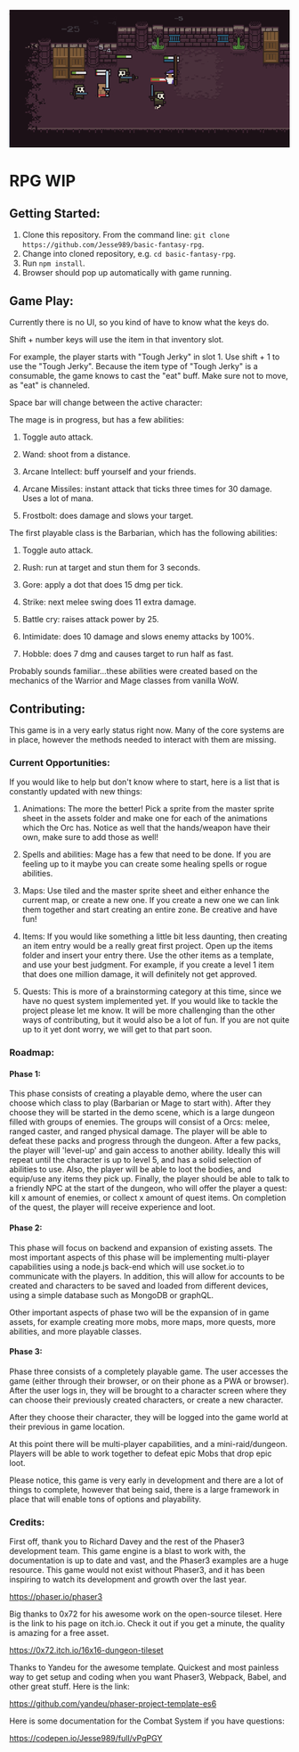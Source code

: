 ![Quick Screenshot](./src/assets/screenshot.png?raw=true "Quick Screenshot")

# RPG WIP
## Getting Started:
1. Clone this repository. From the command line: `git clone https://github.com/Jesse989/basic-fantasy-rpg`.
2. Change into cloned repository, e.g. `cd basic-fantasy-rpg`.
3. Run `npm install`.
4. Browser should pop up automatically with game running.

## Game Play:
Currently there is no UI, so you kind of have to know what the keys do.

Shift + number keys will use the item in that inventory slot.

For example, the player starts with "Tough Jerky" in slot 1. Use shift + 1 to use the "Tough Jerky". Because the item type of "Tough Jerky" is a consumable, the game knows to cast the "eat" buff. Make sure not to move, as "eat" is channeled.

Space bar will change between the active character:

The mage is in progress, but has a few abilities:

1. Toggle auto attack.

2. Wand: shoot from a distance.

3. Arcane Intellect:  buff yourself and your friends.

4. Arcane Missiles: instant attack that ticks three times for 30 damage. Uses a lot of mana.

9. Frostbolt: does damage and slows your target.

The first playable class is the Barbarian, which has the following abilities:

1. Toggle auto attack.

2. Rush: run at target and stun them for 3 seconds.

3. Gore: apply a dot that does 15 dmg per tick.

4. Strike: next melee swing does 11 extra damage.

5. Battle cry: raises attack power by 25.

6. Intimidate: does 10 damage and slows enemy attacks by 100%.

7. Hobble: does 7 dmg and causes target to run half as fast.

Probably sounds familiar...these abilities were created based on the mechanics of the Warrior and Mage classes from vanilla WoW.

## Contributing:

This game is in a very early status right now. Many of the core systems are in place, however the methods needed to interact with them are missing.

### Current Opportunities:

If you would like to help but don't know where to start, here is a list that is
constantly updated with new things:

1. Animations: The more the better! Pick a sprite from the master sprite sheet in the assets folder and make one for each of the animations which the Orc has. Notice as well that the hands/weapon have their own, make sure to add those as well!

2. Spells and abilities: Mage has a few that need to be done. If you are feeling up to it maybe you can create some healing spells or rogue abilities.

3. Maps: Use tiled and the master sprite sheet and either enhance the current map, or create a new one. If you create a new one we can link them together and start creating an entire zone. Be creative and have fun!

4. Items: If you would like something a little bit less daunting, then creating an item entry would be a really great first project. Open up the items folder and insert your entry there. Use the other items as a template, and use your best judgment. For example, if you create a level 1 item that does one million damage, it will definitely not get approved.

5. Quests: This is more of a brainstorming category at this time, since we have no quest system implemented yet. If you would like to tackle the project please let me know. It will be more challenging than the other ways of contributing, but it would also be a lot of fun. If you are not quite up to it yet dont worry, we will get to that part soon.

### Roadmap:

#### Phase 1:

This phase consists of creating a playable demo, where the user can choose which class to play (Barbarian or Mage to start with). After they choose they will be started in the demo scene, which is a large dungeon filled with groups of enemies. The groups will consist of a Orcs: melee, ranged caster, and ranged physical damage. The player will be able to defeat these packs and progress through the dungeon. After a few packs, the player will 'level-up' and gain access to another ability. Ideally this will repeat until the character is up to level 5, and has a solid selection of abilities to use.
Also, the player will be able to loot the bodies, and equip/use any items they pick up.
Finally, the player should be able to talk to a friendly NPC at the start of the dungeon, who will offer the player a quest: kill x amount of enemies, or collect x amount of quest items. On completion of the quest, the player will receive experience and loot.

#### Phase 2:

This phase will focus on backend and expansion of existing assets.
The most important aspects of this phase will be implementing multi-player capabilities using a node.js back-end which will use socket.io to communicate with the players. In addition, this will allow for accounts to be created and characters to be saved and loaded from different devices, using a simple database such as MongoDB or graphQL.

Other important aspects of phase two will be the expansion of in game assets, for example creating more mobs, more maps, more quests, more abilities, and more playable classes.

#### Phase 3:

Phase three consists of a completely playable game. The user accesses the game (either through their browser, or on their phone as a PWA or browser). After the user logs in, they will be brought to a character screen where they can choose their previously created characters, or create a new character.

After they choose their character, they will be logged into the game world at their previous in game location.

At this point there will be multi-player capabilities, and a mini-raid/dungeon.
Players will be able to work together to defeat epic Mobs that drop epic loot.


Please notice, this game is very early in development and there are a lot of things to complete, however that being said, there is a large framework in place that will enable tons of options and playability.

### Credits:

First off, thank you to Richard Davey and the rest of the Phaser3
development team. This game engine is a blast to work with, the
documentation is up to date and vast, and the Phaser3 examples are
a huge resource. This game would not exist without Phaser3, and it
has been inspiring to watch its development and growth over the last
year.

https://phaser.io/phaser3

Big thanks to 0x72 for his awesome work on the open-source tileset. Here is the link to his page on itch.io. Check it out if you get a minute, the quality is amazing for a free asset.

https://0x72.itch.io/16x16-dungeon-tileset

Thanks to Yandeu for the awesome template. Quickest and most painless way to get setup and coding when you want Phaser3, Webpack, Babel, and other great stuff. Here is the link:

https://github.com/yandeu/phaser-project-template-es6

Here is some documentation for the Combat System if you have questions:

https://codepen.io/Jesse989/full/vPgPGY
